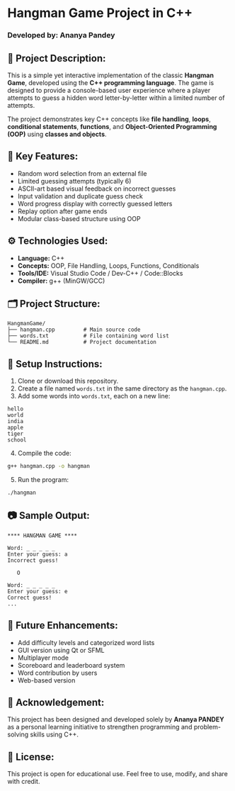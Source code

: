# Hangman Game Project in C++
### Developed by: Ananya Pandey

## 📌 Project Description:
This is a simple yet interactive implementation of the classic **Hangman Game**, developed using the **C++ programming language**. The game is designed to provide a console-based user experience where a player attempts to guess a hidden word letter-by-letter within a limited number of attempts.

The project demonstrates key C++ concepts like **file handling**, **loops**, **conditional statements**, **functions**, and **Object-Oriented Programming (OOP)** using **classes and objects**.

## 🎯 Key Features:
- Random word selection from an external file
- Limited guessing attempts (typically 6)
- ASCII-art based visual feedback on incorrect guesses
- Input validation and duplicate guess check
- Word progress display with correctly guessed letters
- Replay option after game ends
- Modular class-based structure using OOP

## ⚙ Technologies Used:
- **Language:** C++
- **Concepts:** OOP, File Handling, Loops, Functions, Conditionals
- **Tools/IDE:** Visual Studio Code / Dev-C++ / Code::Blocks
- **Compiler:** g++ (MinGW/GCC)

## 🗂 Project Structure:
```
HangmanGame/
├── hangman.cpp         # Main source code
├── words.txt           # File containing word list
└── README.md           # Project documentation
```

## 📂 Setup Instructions:
1. Clone or download this repository.
2. Create a file named `words.txt` in the same directory as the `hangman.cpp`.
3. Add some words into `words.txt`, each on a new line:
```
hello
world
india
apple
tiger
school
```
4. Compile the code:
```bash
g++ hangman.cpp -o hangman
```
5. Run the program:
```bash
./hangman
```

## 📷 Sample Output:
```
**** HANGMAN GAME ****

Word: _ _ _ _ _
Enter your guess: a
Incorrect guess!

   O

Word: _ _ _ _ _
Enter your guess: e
Correct guess!
...
```

## 🚀 Future Enhancements:
- Add difficulty levels and categorized word lists
- GUI version using Qt or SFML
- Multiplayer mode
- Scoreboard and leaderboard system
- Word contribution by users
- Web-based version

## 🙌 Acknowledgement:
This project has been designed and developed solely by **Ananya PANDEY** as a personal learning initiative to strengthen programming and problem-solving skills using C++.

## 📄 License:
This project is open for educational use. Feel free to use, modify, and share with credit.
